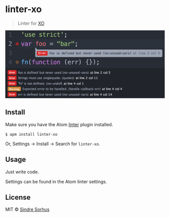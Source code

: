 # linter-xo

> Linter for [XO](https://github.com/sindresorhus/xo)

![](screenshot.png)


## Install

Make sure you have the Atom [linter](https://github.com/atom-community/linter) plugin installed.

```
$ apm install linter-xo
```

Or, Settings → Install → Search for `linter-xo`.


## Usage

Just write code.

Settings can be found in the Atom linter settings.


## License

MIT © [Sindre Sorhus](http://sindresorhus.com)
